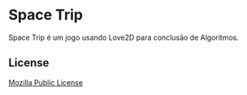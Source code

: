 # Space Trip
  Space Trip é um jogo usando Love2D para conclusão de Algoritmos.

## License
[Mozilla Public License](https://github.com/euodeionomedeusuario/spacetrip/blob/master/LICENSE)
